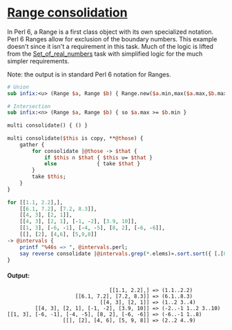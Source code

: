 [1]: https://rosettacode.org/wiki/Range_consolidation

# [Range consolidation][1]

In Perl 6, a Range is a first class object with its own specialized notation. Perl 6 Ranges allow for exclusion of the boundary numbers. This example doesn't since it isn't a requirement in this task. Much of the logic is lifted from the [Set_of_real_numbers](https://rosettacode.org/wiki/Set_of_real_numbers#Raku) task with simplified logic for the much simpler requirements.



Note: the output is in standard Perl 6 notation for Ranges.

```perl
# Union
sub infix:<∪> (Range $a, Range $b) { Range.new($a.min,max($a.max,$b.max)) }
 
# Intersection
sub infix:<∩> (Range $a, Range $b) { so $a.max >= $b.min }
 
multi consolidate() { () }
 
multi consolidate($this is copy, **@those) {
    gather {
        for consolidate |@those -> $that {
            if $this ∩ $that { $this ∪= $that }
            else             { take $that }
        }
        take $this;
    }
}
 
for [[1.1, 2.2],],
    [[6.1, 7.2], [7.2, 8.3]],
    [[4, 3], [2, 1]],
    [[4, 3], [2, 1], [-1, -2], [3.9, 10]],
    [[1, 3], [-6, -1], [-4, -5], [8, 2], [-6, -6]],
    [[], [2], [4,6], [5,9,8]]
-> @intervals {
    printf "%46s => ", @intervals.perl;
    say reverse consolidate |@intervals.grep(*.elems)».sort.sort({ [.[0], .[*-1]] }).map: { Range.new(.[0], .[*-1]) }
}
```

#### Output:
```
                                 [[1.1, 2.2],] => (1.1..2.2)
                      [[6.1, 7.2], [7.2, 8.3]] => (6.1..8.3)
                              [[4, 3], [2, 1]] => (1..2 3..4)
         [[4, 3], [2, 1], [-1, -2], [3.9, 10]] => (-2..-1 1..2 3..10)
[[1, 3], [-6, -1], [-4, -5], [8, 2], [-6, -6]] => (-6..-1 1..8)
                  [[], [2], [4, 6], [5, 9, 8]] => (2..2 4..9)
```